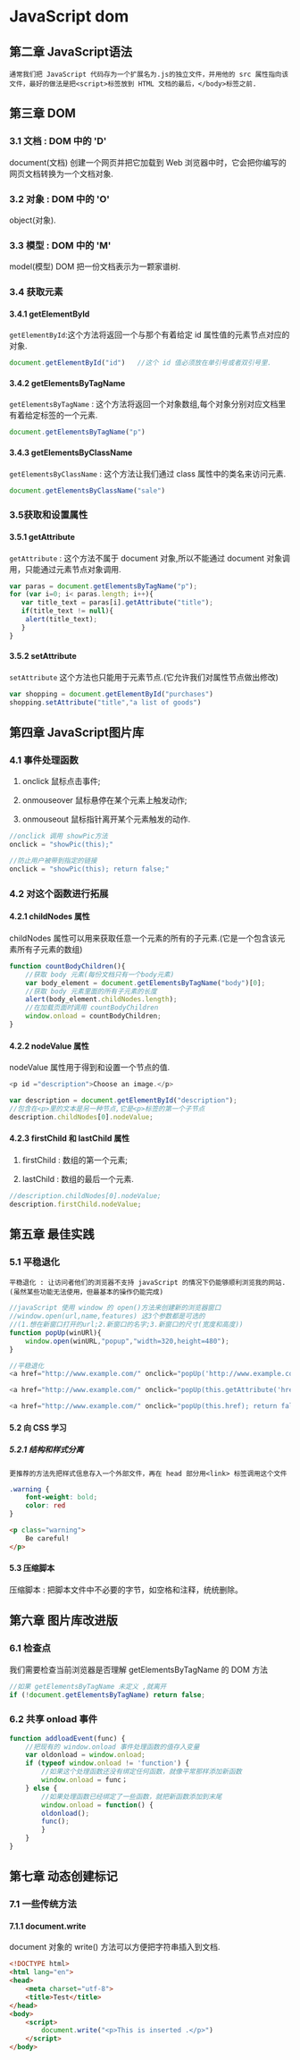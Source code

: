 # JavaScript dom

## 第二章 JavaScript语法

```test
通常我们把 JavaScript 代码存为一个扩展名为.js的独立文件，并用他的 src 属性指向该文件，最好的做法是把<script>标签放到 HTML 文档的最后，</body>标签之前.
```

## 第三章 DOM

### 3.1 文档 : DOM 中的 'D'

document(文档) 创建一个网页并把它加载到 Web 浏览器中时，它会把你编写的网页文档转换为一个文档对象.

### 3.2 对象 : DOM 中的 'O'

object(对象).

### 3.3 模型 : DOM 中的 'M'

model(模型) DOM 把一份文档表示为一颗家谱树.

### 3.4 获取元素

#### 3.4.1 getElementById

`getElementById`:这个方法将返回一个与那个有着给定 id 属性值的元素节点对应的对象.

```JavaScript
document.getElementById("id")   //这个 id 值必须放在单引号或者双引号里.
```

#### 3.4.2 getElementsByTagName

`getElementsByTagName` : 这个方法将返回一个对象数组,每个对象分别对应文档里有着给定标签的一个元素.

```JavaScript
document.getElementsByTagName("p")
```

#### 3.4.3 getElementsByClassName

`getElementsByClassName` : 这个方法让我们通过 class 属性中的类名来访问元素.

```JavaScript
document.getElementsByClassName("sale")
```

### 3.5获取和设置属性

#### 3.5.1 getAttribute

`getAttribute` : 这个方法不属于 document 对象,所以不能通过 document 对象调用，只能通过元素节点对象调用.

```JavaScript
var paras = document.getElementsByTagName("p");
for (var i=0; i< paras.length; i++){
   var title_text = paras[i].getAttribute("title");
   if(title_text != null){
    alert(title_text);
   }
}
```

#### 3.5.2 setAttribute

`setAttribute` 这个方法也只能用于元素节点.(它允许我们对属性节点做出修改)

```JavaScript
var shopping = document.getElementById("purchases")
shopping.setAttribute("title","a list of goods")
```

## 第四章 JavaScript图片库

### 4.1 事件处理函数

1. onclick 鼠标点击事件;

2. onmouseover 鼠标悬停在某个元素上触发动作;

3. onmouseout  鼠标指针离开某个元素触发的动作.

```javaScript
//onclick 调用 showPic方法
onclick = "showPic(this);"

//防止用户被带到指定的链接
onclick = "showPic(this); return false;"
```

### 4.2 对这个函数进行拓展

#### 4.2.1 childNodes 属性

childNodes 属性可以用来获取任意一个元素的所有的子元素.(它是一个包含该元素所有子元素的数组)

```javaScript
function countBodyChildren(){
    //获取 body 元素(每份文档只有一个body元素)
    var body_element = document.getElementsByTagName("body")[0];
    //获取 body 元素里面的所有子元素的长度
    alert(body_element.childNodes.length);
    //在加载页面时调用 countBodyChildren
    window.onload = countBodyChildren;
}
```

#### 4.2.2 nodeValue 属性

nodeValue 属性用于得到和设置一个节点的值.

```javaScript
<p id ="description">Choose an image.</p>

var description = document.getElementById("description");
//包含在<p>里的文本是另一种节点,它是<p>标签的第一个子节点 
description.childNodes[0].nodeValue;
```

#### 4.2.3 firstChild 和 lastChild 属性

1. firstChild : 数组的第一个元素;

2. lastChild  : 数组的最后一个元素.

```javaScript
//description.childNodes[0].nodeValue;
description.firstChild.nodeValue;
```

## 第五章 最佳实践

### 5.1 平稳退化

```text
平稳退化 : 让访问者他们的浏览器不支持 javaScript 的情况下仍能够顺利浏览我的网站.(虽然某些功能无法使用，但最基本的操作仍能完成)
```

```javaScript
//javaScript 使用 window 的 open()方法来创建新的浏览器窗口
//window.open(url,name,features) 这3个参数都是可选的
//(1.想在新窗口打开的url;2.新窗口的名字;3.新窗口的尺寸(宽度和高度))
function popUp(winURl){
    window.open(winURL,"popup","width=320,height=480");
}
```

```javaScript
//平稳退化
<a href="http://www.example.com/" onclick="popUp('http://www.example.com/'); return false;">Example</a>

<a href="http://www.example.com/" onclick="popUp(this.getAttribute('href')); return false;">Example</a>

<a href="http://www.example.com/" onclick="popUp(this.href); return false;">Example</a>
```

#### 5.2 向 CSS 学习

##### 5.2.1 结构和样式分离

```test
更推荐的方法先把样式信息存入一个外部文件，再在 head 部分用<link> 标签调用这个文件
```

```css
.warning {
    font-weight: bold;
    color: red
}
```

```html
<p class="warning">
    Be careful!
</p>
```

#### 5.3 压缩脚本

压缩脚本 : 把脚本文件中不必要的字节，如空格和注释，统统删除。

## 第六章 图片库改进版

### 6.1 检查点

我们需要检查当前浏览器是否理解 getElementsByTagName 的 DOM 方法

```javaScript
//如果 getElementsByTagName 未定义 ,就离开
if (!document.getElementsByTagName) return false; 
```

### 6.2 共享 onload 事件

```javaScript
function addloadEvent(func) {
    //把现有的 window.onload 事件处理函数的值存入变量
    var oldonload = window.onload;
    if (typeof window.onload != 'function') {
        //如果这个处理函数还没有绑定任何函数，就像平常那样添加新函数
        window.onload = func；
    } else {
        //如果处理函数已经绑定了一些函数，就把新函数添加到末尾
        window.onload = function() {
        oldonload();
        func();
        }
    }
}
```

## 第七章 动态创建标记

### 7.1 一些传统方法

#### 7.1.1 document.write

document 对象的 write() 方法可以方便把字符串插入到文档.

```html
<!DOCTYPE html>
<html lang="en">
<head>
    <meta charset="utf-8">
    <title>Test</title>
</head>
<body>
    <script>
        document.write("<p>This is inserted .</p>")
    </script>
</body>
```
